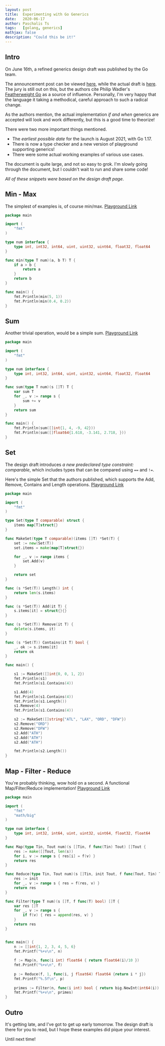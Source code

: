 ```yaml
---
layout: post
title:  Experimenting with Go Generics
date:   2020-06-17
author: Paschalis Ts
tags:   [golang, generics]
mathjax: false
description: "Could this be it!"
---
```


## Intro

On June 16th, a refined generics design draft was published by the Go team.

The announcement post can be viewed [here](https://blog.golang.org/generics-next-step), while the actual draft is [here](https://go.googlesource.com/proposal/+/refs/heads/master/design/go2draft-type-parameters.md). The jury is still out on this, but the authors cite Philip Wadler's [Featherweight Go](https://arxiv.org/abs/2005.11710) as a source of influence. Personally, I'm very happy that the language it taking a methodical, careful approach to such a radical change.

As the authors mention, the actual implementation *if and when* generics are accepted will look and work differently, but this is a good time to theorize!

There were two more important things mentioned. 

- The *earliest possible date* for the launch is August 2021, with Go 1.17. 
- There is now a type checker and a new version of playground supporting generics!
- There were some actual working examples of various use cases.

The document is quite large, and not so easy to grok. I'm slowly going through the document, but I couldn't wait to run and share some code!

*All of these snippets were based on the design draft page*.

## Min - Max

The simplest of examples is, of course min/max. [Playground Link](https://go2goplay.golang.org/p/XhMBKX7gmqa)

```go
package main

import (
	"fmt"
)

type num interface {
	type int, int32, int64, uint, uint32, uint64, float32, float64
}

func min(type T num)(a, b T) T {
	if a > b {
		return a
	}
	return b
}

func main() {
	fmt.Println(min(5, 1))
	fmt.Println(min(0.4, 0.2))
}
```

## Sum

Another trivial operation, would be a simple sum. [Playground Link](https://go2goplay.golang.org/p/aAuFIZLOKNA)

```go   
package main

import (
	"fmt"
)

type num interface {
	type int, int32, int64, uint, uint32, uint64, float32, float64
}

func sum(type T num)(s []T) T {
	var sum T
	for _, v := range s {
		sum += v
	}
	return sum
}

func main() {
	fmt.Println(sum([]int{1, 4, -9, 42}))
	fmt.Println(sum([]float64{1.618, -3.141, 2.718, }))
}
```


## Set

The design draft introduces *a new predeclared type constraint: comparable*, which includes types that can be compared using `==` and `!=`.

Here's the simple Set that the authors published, which supports the Add, Remove, Contains and Length operations. [Playground Link](https://go2goplay.golang.org/p/JU_fAhn3Pfo)

```go
package main

import (
	"fmt"
)

type Set(type T comparable) struct {
	items map[T]struct{}
}

func MakeSet(type T comparable)(items []T) *Set(T) {
	set := new(Set(T))
	set.items = make(map[T]struct{})

	for _, v := range items {
		set.Add(v)
	}

	return set
}

func (s *Set(T)) Length() int {
	return len(s.items)
}

func (s *Set(T)) Add(it T) {
	s.items[it] = struct{}{}
}

func (s *Set(T)) Remove(it T) {
	delete(s.items, it)
}

func (s *Set(T)) Contains(it T) bool {
	_, ok := s.items[it]
	return ok
}

func main() {

	s1 := MakeSet([]int{0, 0, 1, 2})
	fmt.Println(s1)
	fmt.Println(s1.Contains(4))

	s1.Add(4)
	fmt.Println(s1.Contains(4))
	fmt.Println(s1.Length())
	s1.Remove(4)
	fmt.Println(s1.Contains(4))

	s2 := MakeSet([]string{"ATL", "LAX", "ORD", "DFW"})
	s2.Remove("ORD")
	s2.Remove("DFW")
	s2.Add("ATH")
	s2.Add("ATH")
	s2.Add("ATH")

	fmt.Println(s2.Length())
}
```



## Map - Filter - Reduce

You're probably thinking, wow hold on a second. A functional Map/Filter/Reduce implementation! [Playground Link](https://go2goplay.golang.org/p/-Cdr3jQ1RGS)
```go
package main

import (
	"fmt"
	"math/big"
)

type num interface {
	type int, int32, int64, uint, uint32, uint64, float32, float64
}

func Map(type Tin, Tout num)(s []Tin, f func(Tin) Tout) []Tout {
	res := make([]Tout, len(s))
	for i, v := range s { res[i] = f(v) }
	return res
}

func Reduce(type Tin, Tout num)(s []Tin, init Tout, f func(Tout, Tin) Tout) Tout {
	res := init
	for _, v := range s { res = f(res, v) }
	return res
}

func Filter(type T num)(s []T, f func(T) bool) []T {
	var res []T
	for _, v := range s {
		if f(v) { res = append(res, v) }
	}
	return res
}


func main() {
	n := []int{1, 2, 3, 4, 5, 6}
	fmt.Printf("%+v\n", n)
	
	f := Map(n, func(i int) float64 { return float64(i)/10 })
	fmt.Printf("%+v\n", f)
	
	p := Reduce(f, 1, func(i, j float64) float64 {return i * j})
	fmt.Printf("%.5f\n", p)
	
	primes := Filter(n, func(i int) bool { return big.NewInt(int64(i)).ProbablyPrime(0) })
	fmt.Printf("%+v\n", primes)
}
```

## Outro

It's getting late, and I've got to get up early tomorrow. The design draft is there for you to read, but I hope these examples did pique your interest.

Until next time!